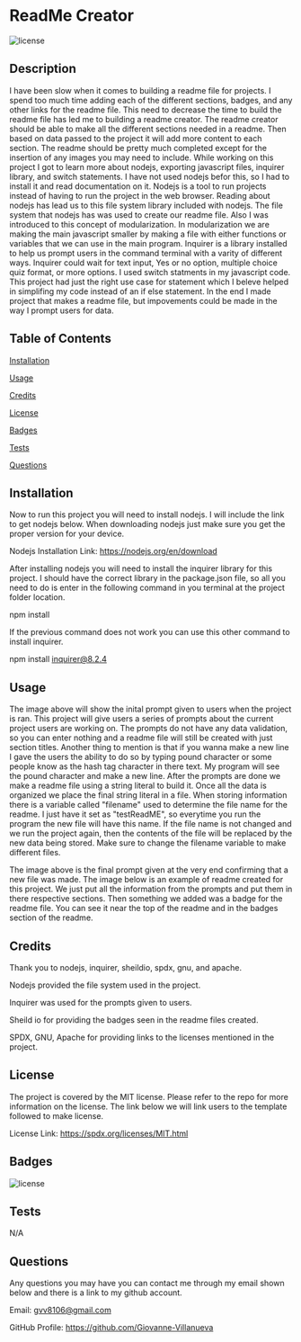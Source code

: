 
# ReadMe Creator

![license](https://img.shields.io/badge/license-MIT-green)

## Description
I have been slow when it comes to building a readme file for projects. I spend too much time adding each of the different sections, badges, and any other links for the readme file. This need to decrease the time to build the readme file has led me to building a readme creator. The readme creator should be able to make all the different sections needed in a readme. Then based on data passed to the project it will add more content to each section. The readme should be pretty much completed except for the insertion of any images you may need to include. While working on this project I got to learn more about nodejs, exporting javascript files, inquirer library, and switch statements. I have not used nodejs befor this, so I had to install it and read documentation on it. Nodejs is a tool to run projects instead of having to run the project in the web browser. Reading about nodejs has lead us to this file system library included with nodejs. The file system that nodejs has was used to create our readme file. Also I was introduced to this concept of modularization. In modularization we are making the main javascript smaller by making a file with either functions or variables that we can use in the main program. Inquirer is a library installed to help us prompt users in the command terminal with a varity of different ways. Inquirer could wait for text input, Yes or no option, multiple choice quiz format, or more options. I used switch statments in my javascript code. This project had just the right use case for statement which I beleve helped in simplifing my code instead of an if else statement. In the end I made project that makes a readme file, but impovements could be made in the way I prompt users for data.

## Table of Contents

[Installation](#installation)

[Usage](#usage)

[Credits](#credits)

[License](#license)

[Badges](#badges)

[Tests](#tests)

[Questions](#questions)


## Installation
Now to run this project you will need to install nodejs. I will include the link to get nodejs below. When downloading nodejs just make sure you get the proper version for your device. 
 
Nodejs Installation Link: https://nodejs.org/en/download 
 
After installing nodejs you will need to install the inquirer library for this project. I should have the correct library in the package.json file, so all you need to do is enter in the following command in you terminal at the project folder location. 
 
npm install 
 
If the previous command does not work you can use this other command to install inquirer.
 
npm install inquirer@8.2.4

## Usage
The image above will show the inital prompt given to users when the project is ran. This project will give users a series of prompts about the current project users are working on. The prompts do not have any data validation, so you can enter nothing and a readme file will still be created with just section titles. Another thing to mention is that if you wanna make a new line I gave the users the ability to do so by typing pound character or some people know as the hash tag character in there text. My program will see the pound character and make a new line. After the prompts are done we make a readme file using a string literal to build it. Once all the data is organized we place the final string literal in a file. When storing information there is a variable called "filename" used to determine the file name for the readme. I just have it set as "testReadME", so everytime you run the program the new file will have this name. If the file name is not changed and we run the project again, then the contents of the file will be replaced by the new data being stored. Make sure to change the filename variable to make different files. 
 
The image above is the final prompt given at the very end confirming that a new file was made. The image below is an example of readme created for this project. We just put all the information from the prompts and put them in there respective sections. Then something we added was a badge for the readme file. You can see it near the top of the readme and in the badges section of the readme.

## Credits
Thank you to nodejs, inquirer, sheildio, spdx, gnu, and apache.
 
Nodejs provided the file system used in the project. 
 
Inquirer was used for the prompts given to users. 
 
Sheild io for providing the badges seen in the readme files created. 
 
SPDX, GNU, Apache for providing links to the licenses mentioned in the project. 


## License

The project is covered by the MIT license. Please refer to the repo for more information on the license. The link below we will link users to the template followed to make license.

License Link: https://spdx.org/licenses/MIT.html



## Badges

![license](https://img.shields.io/badge/license-MIT-green)

## Tests

N/A

## Questions

Any questions you may have you can contact me through my email shown below and there is a link to my github account.

Email: gvv8106@gmail.com

GitHub Profile: https://github.com/Giovanne-Villanueva
